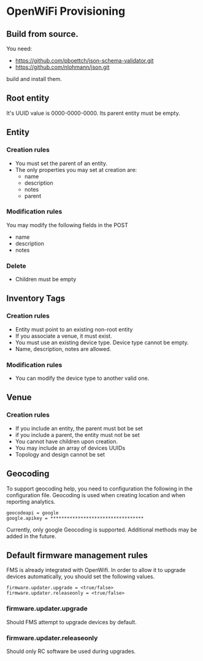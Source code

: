 # OpenWiFi Provisioning

## Build from source.
You need:
- https://github.com/pboettch/json-schema-validator.git
- https://github.com/nlohmann/json.git

build and install them.

## Root entity
It's UUID value is 0000-0000-0000. Its parent entity must be empty.

## Entity
### Creation rules
- You must set the parent of an entity.
- The only properties you may set at creation are:
  - name
  - description
  - notes
  - parent

### Modification rules
You may modify the following fields in the POST
- name
- description
- notes

### Delete
- Children must be empty

## Inventory Tags
### Creation rules
- Entity must point to an existing non-root entity
- If you associate a venue, it must exist.
- You must use an existing device type. Device type cannot be empty.
- Name, description, notes are allowed.

### Modification rules
- You can modify the device type to another valid one.

## Venue
### Creation rules
- If you include an entity, the parent must bot be set
- if you include a parent, the entity must not be set
- You cannot have children upon creation.
- You may include an array of devices UUIDs
- Topology and design cannot be set

## Geocoding
To support geocoding help, you need to configuration the following in the configuration file. Geocoding is used
when creating location and when reporting analytics.
``` 
geocodeapi = google
google.apikey = **********************************
```
Currently, only google Geocoding is supported. Additional methods may be added in the future.

## Default firmware management rules
FMS is already integrated with OpenWifi. In order to allow it to upgrade devices automatically, you should 
set the following values.
``` 
firmware.updater.upgrade = <true/false>
firmware.updater.releaseonly = <true/false>
```
### firmware.updater.upgrade
Should FMS attempt to upgrade devices by default.

### firmware.updater.releaseonly
Should only RC software be used during upgrades.